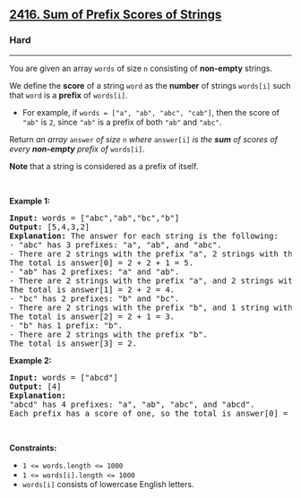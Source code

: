 <h2><a href="https://leetcode.com/problems/sum-of-prefix-scores-of-strings/">2416. Sum of Prefix Scores of Strings</a></h2><h3>Hard</h3><hr><div><p>You are given an array <code>words</code> of size <code>n</code> consisting of <strong>non-empty</strong> strings.</p>

<p>We define the <strong>score</strong> of a string <code>word</code> as the <strong>number</strong> of strings <code>words[i]</code> such that <code>word</code> is a <strong>prefix</strong> of <code>words[i]</code>.</p>

<ul>
	<li>For example, if <code>words = ["a", "ab", "abc", "cab"]</code>, then the score of <code>"ab"</code> is <code>2</code>, since <code>"ab"</code> is a prefix of both <code>"ab"</code> and <code>"abc"</code>.</li>
</ul>

<p>Return <em>an array </em><code>answer</code><em> of size </em><code>n</code><em> where </em><code>answer[i]</code><em> is the <strong>sum</strong> of scores of every <strong>non-empty</strong> prefix of </em><code>words[i]</code>.</p>

<p><strong>Note</strong> that a string is considered as a prefix of itself.</p>

<p>&nbsp;</p>
<p><strong>Example 1:</strong></p>

<pre><strong>Input:</strong> words = ["abc","ab","bc","b"]
<strong>Output:</strong> [5,4,3,2]
<strong>Explanation:</strong> The answer for each string is the following:
- "abc" has 3 prefixes: "a", "ab", and "abc".
- There are 2 strings with the prefix "a", 2 strings with the prefix "ab", and 1 string with the prefix "abc".
The total is answer[0] = 2 + 2 + 1 = 5.
- "ab" has 2 prefixes: "a" and "ab".
- There are 2 strings with the prefix "a", and 2 strings with the prefix "ab".
The total is answer[1] = 2 + 2 = 4.
- "bc" has 2 prefixes: "b" and "bc".
- There are 2 strings with the prefix "b", and 1 string with the prefix "bc".
The total is answer[2] = 2 + 1 = 3.
- "b" has 1 prefix: "b".
- There are 2 strings with the prefix "b".
The total is answer[3] = 2.
</pre>

<p><strong>Example 2:</strong></p>

<pre><strong>Input:</strong> words = ["abcd"]
<strong>Output:</strong> [4]
<strong>Explanation:</strong>
"abcd" has 4 prefixes: "a", "ab", "abc", and "abcd".
Each prefix has a score of one, so the total is answer[0] = 1 + 1 + 1 + 1 = 4.
</pre>

<p>&nbsp;</p>
<p><strong>Constraints:</strong></p>

<ul>
	<li><code>1 &lt;= words.length &lt;= 1000</code></li>
	<li><code>1 &lt;= words[i].length &lt;= 1000</code></li>
	<li><code>words[i]</code> consists of lowercase English letters.</li>
</ul>
</div>